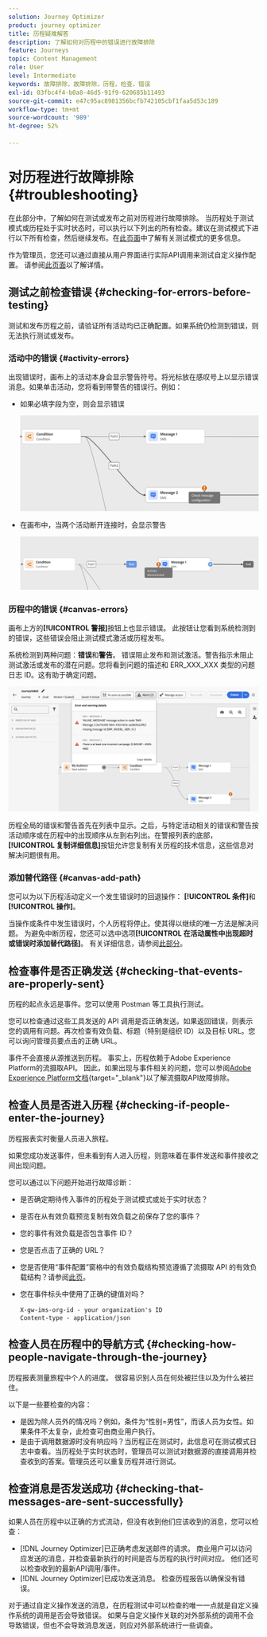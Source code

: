 ```yaml
---
solution: Journey Optimizer
product: journey optimizer
title: 历程疑难解答
description: 了解如何对历程中的错误进行故障排除
feature: Journeys
topic: Content Management
role: User
level: Intermediate
keywords: 故障排除，故障排除，历程，检查，错误
exl-id: 03fbc4f4-b0a8-46d5-91f9-620685b11493
source-git-commit: e47c95ac8981356bcfb742105cbf1faa5d53c189
workflow-type: tm+mt
source-wordcount: '989'
ht-degree: 52%

---
```


# 对历程进行故障排除 {#troubleshooting}

在此部分中，了解如何在测试或发布之前对历程进行故障排除。 当历程处于测试模式或历程处于实时状态时，可以执行以下列出的所有检查。建议在测试模式下进行以下所有检查，然后继续发布。在[此页面](../building-journeys/testing-the-journey.md)中了解有关测试模式的更多信息。

作为管理员，您还可以通过直接从用户界面进行实际API调用来测试自定义操作配置。 请参阅[此页面](../action/troubleshoot-custom-action.md)以了解详情。

## 测试之前检查错误 {#checking-for-errors-before-testing}

测试和发布历程之前，请验证所有活动均已正确配置。如果系统仍检测到错误，则无法执行测试或发布。


### 活动中的错误 {#activity-errors}

出现错误时，画布上的活动本身会显示警告符号。将光标放在感叹号上以显示错误消息。如果单击活动，您将看到带警告的错误行。例如：

* 如果必填字段为空，则会显示错误

  ![](assets/journey63.png)

* 在画布中，当两个活动断开连接时，会显示警告

  ![](assets/canvas-disconnected.png)

### 历程中的错误 {#canvas-errors}

画布上方的&#x200B;**[!UICONTROL 警报]**&#x200B;按钮上也显示错误。 此按钮让您看到系统检测到的错误，这些错误会阻止测试模式激活或历程发布。

系统检测到两种问题：**错误**&#x200B;和&#x200B;**警告**。 错误阻止发布和测试激活。警告指示未阻止测试激活或发布的潜在问题。您将看到问题的描述和 ERR_XXX_XXX 类型的问题日志 ID。这有助于确定问题。

![](assets/journey-error-and-warning.png)

<!--Most of the time, errors detected by the system are linked to errors visible on the activities but they can also relate to other issues. In all cases, check alerts and resolve the issue using to the error description. If you cannot identify the issue, use the **[!UICONTROL Copy details]** button to store the alerts, and send them to your administrator.-->

历程全局的错误和警告首先在列表中显示。之后，与特定活动相关的错误和警告按活动顺序或在历程中的出现顺序从左到右列出。在警报列表的底部，**[!UICONTROL 复制详细信息]**&#x200B;按钮允许您复制有关历程的技术信息，这些信息对解决问题很有用。

### 添加替代路径 {#canvas-add-path}

您可以为以下历程活动定义一个发生错误时的回退操作： **[!UICONTROL 条件]**&#x200B;和&#x200B;**[!UICONTROL 操作]**。

当操作或条件中发生错误时，个人历程将停止。使其得以继续的唯一方法是解决问题。 为避免中断历程，您还可以选中选项&#x200B;**[!UICONTROL 在活动属性中出现超时或错误时添加替代路径]**。 有关详细信息，请参阅[此部分](../building-journeys/using-the-journey-designer.md#paths)。


## 检查事件是否正确发送 {#checking-that-events-are-properly-sent}

历程的起点永远是事件。您可以使用 Postman 等工具执行测试。

您可以检查通过这些工具发送的 API 调用是否正确发送。如果返回错误，则表示您的调用有问题。再次检查有效负载、标题（特别是组织 ID）以及目标 URL。您可以询问管理员要点击的正确 URL。

事件不会直接从源推送到历程。 事实上，历程依赖于Adobe Experience Platform的流摄取API。 因此，如果出现与事件相关的问题，您可以参阅[Adobe Experience Platform文档](https://experienceleague.adobe.com/docs/experience-platform/ingestion/streaming/troubleshooting.html){target="_blank"}以了解流摄取API故障排除。

## 检查人员是否进入历程 {#checking-if-people-enter-the-journey}

历程报表实时衡量人员进入旅程。

如果您成功发送事件，但未看到有人进入历程，则意味着在事件发送和事件接收之间出现问题。

您可以通过以下问题开始进行故障诊断：

* 是否确定期待传入事件的历程处于测试模式或处于实时状态？
* 是否在从有效负载预览复制有效负载之前保存了您的事件？
* 您的事件有效负载是否包含事件 ID？
* 您是否点击了正确的 URL？
* 您是否使用“事件配置”窗格中的有效负载结构预览遵循了流摄取 API 的有效负载结构？请参阅[此页](../event/about-creating.md#preview-the-payload)。
* 您在事件标头中使用了正确的键值对吗？

  ```
  X-gw-ims-org-id - your organization's ID
  Content-type - application/json
  ```

## 检查人员在历程中的导航方式 {#checking-how-people-navigate-through-the-journey}

历程报表测量旅程中个人的进度。 很容易识别人员在何处被拦住以及为什么被拦住。

以下是一些要检查的内容：

* 是因为除人员外的情况吗？例如，条件为“性别=男性”，而该人员为女性。如果条件不太复杂，此检查可由商业用户执行。
* 是由于调用数据源时没有响应吗？当历程正在测试时，此信息可在测试模式日志中查看。当历程处于实时状态时，管理员可以测试对数据源的直接调用并检查收到的答案。管理员还可以重复历程并进行测试。

## 检查消息是否发送成功 {#checking-that-messages-are-sent-successfully}

如果人员在历程中以正确的方式流动，但没有收到他们应该收到的消息，您可以检查：

* [!DNL Journey Optimizer]已正确考虑发送邮件的请求。 商业用户可以访问应发送的消息，并检查最新执行的时间是否与历程的执行时间对应。 他们还可以检查收到的最新API调用/事件。
* [!DNL Journey Optimizer]已成功发送消息。 检查历程报告以确保没有错误。

对于通过自定义操作发送的消息，在历程测试中可以检查的唯一一点就是自定义操作系统的调用是否会导致错误。 如果与自定义操作关联的对外部系统的调用不会导致错误，但也不会导致消息发送，则应对外部系统进行一些调查。
